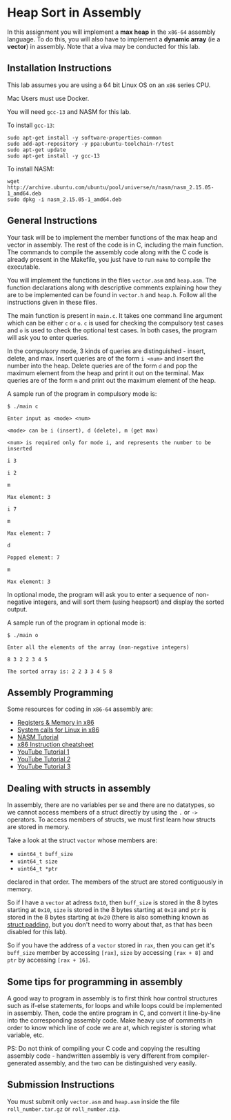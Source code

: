 # Heap Sort in Assembly

In this assignment you will implement a $\textbf{max heap}$ in the $\texttt{x86-64}$ assembly language. To do this, you will also have to implement a $\textbf{dynamic array}$ (ie a $\textbf{vector}$) in assembly. Note that a viva may be conducted for this lab.

## Installation Instructions

This lab assumes you are using a 64 bit Linux OS on an $\texttt{x86}$ series CPU. 

Mac Users must use Docker.

You will need $\texttt{gcc-13}$ and NASM for this lab.

To install $\texttt{gcc-13}$:

```
sudo apt-get install -y software-properties-common
sudo add-apt-repository -y ppa:ubuntu-toolchain-r/test
sudo apt-get update
sudo apt-get install -y gcc-13
```

To install NASM:

```
wget http://archive.ubuntu.com/ubuntu/pool/universe/n/nasm/nasm_2.15.05-1_amd64.deb
sudo dpkg -i nasm_2.15.05-1_amd64.deb
```

## General Instructions

Your task will be to implement the member functions of the max heap and vector in assembly. The rest of the code is in C, including the main function. The commands to compile the assembly code along with the C code is already present in the Makefile, you just have to run $\texttt{make}$ to compile the executable.

You will implement the functions in the files $\texttt{vector.asm}$ and $\texttt{heap.asm}$. The function declarations along with descriptive comments explaining how they are to be implemented can be found in $\texttt{vector.h}$ and $\texttt{heap.h}$. Follow all the instructions given in these files.

The main function is present in $\texttt{main.c}$. It takes one command line argument which can be either $\texttt{c}$ or $\texttt{o}$. $\texttt{c}$ is used for checking the compulsory test cases and $\texttt{o}$ is used to check the optional test cases. In both cases, the program will ask you to enter queries.

In the compulsory mode, 3 kinds of queries are distinguished - insert, delete, and max. Insert queries are of the form $\texttt{i <num>}$ and insert the number into the heap. Delete queries are of the form $\texttt{d}$ and pop the maximum element from the heap and print it out on the terminal. Max queries are of the form $\texttt{m}$ and print out the maximum element of the heap.

A sample run of the program in compulsory mode is:

```$ ./main c```

```Enter input as <mode> <num>```

```<mode> can be i (insert), d (delete), m (get max)```

```<num> is required only for mode i, and represents the number to be inserted```

```i 3```

```i 2```

```m```

```Max element: 3```

```i 7```

```m```

```Max element: 7```

```d```

```Popped element: 7```

```m```

```Max element: 3```

In optional mode, the program will ask you to enter a sequence of non-negative integers, and will sort them (using heapsort) and display the sorted output.

A sample run of the program in optional mode is:

```$ ./main o```

```Enter all the elements of the array (non-negative integers)```

```8 3 2 2 3 4 5```

```The sorted array is: 2 2 3 3 4 5 8```

## Assembly Programming

Some resources for coding in $\texttt{x86-64}$ assembly are:


* [Registers & Memory in x86](https://en.wikibooks.org/wiki/X86_Assembly/X86_Architecture)
* [System calls for Linux in x86](https://blog.rchapman.org/posts/Linux_System_Call_Table_for_x86_64/)
* [NASM Tutorial](https://cs.lmu.edu/~ray/notes/nasmtutorial/)
* [x86 Instruction cheatsheet](https://www.felixcloutier.com/x86/)
* [YouTube Tutorial 1](https://www.youtube.com/watch?v=tzkwW2SXWmQ)
* [YouTube Tutorial 2](https://www.youtube.com/watch?v=9sumRfIgaHs)
* [YouTube Tutorial 3](https://www.youtube.com/watch?v=9if9kS92Ha8)
## Dealing with structs in assembly

In assembly, there are no variables per se and there are no datatypes, so we cannot access members of a struct directly by using the $\texttt{.}$ or $\texttt{->}$ operators. To access members of structs, we must first learn how structs are stored in memory.

Take a look at the struct $\texttt{vector}$ whose members are:

* ```uint64_t buff_size```
* ```uint64_t size```
* ```uint64_t *ptr```

declared in that order. The members of the struct are stored contiguously in memory.

So if I have a ```vector``` at adress $\texttt{0x10}$, then ```buff_size``` is stored in the 8 bytes starting at $\texttt{0x10}$, ```size``` is stored in the 8 bytes starting at $\texttt{0x18}$ and ```ptr``` is stored in the 8 bytes starting at $\texttt{0x20}$ (there is also something known as [struct padding](https://www.scaler.com/topics/structure-padding-in-c/), but you don't need to worry about that, as that has been disabled for this lab).

So if you have the address of a ```vector``` stored in $\texttt{rax}$, then you can get it's ```buff_size``` member by accessing $\texttt{[rax]}$, ```size``` by accessing $\texttt{[rax + 8]}$ and ```ptr``` by accessing $\texttt{[rax + 16]}$.

## Some tips for programming in assembly

A good way to program in assembly is to first think how control structures such as if-else statements, for loops and while loops could be implemented in assembly. Then, code the entire program in C, and convert it line-by-line into the corresponding assembly code. Make heavy use of comments in order to know which line of code we are at, which register is storing what variable, etc.

PS: Do not think of compiling your C code and copying the resulting assembly code - handwritten assembly is very different from compiler-generated assembly, and the two can be distinguished very easily.

## Submission Instructions

You must submit only $\texttt{vector.asm}$ and $\texttt{heap.asm}$ inside the file ```roll_number.tar.gz``` or ```roll_number.zip```.
